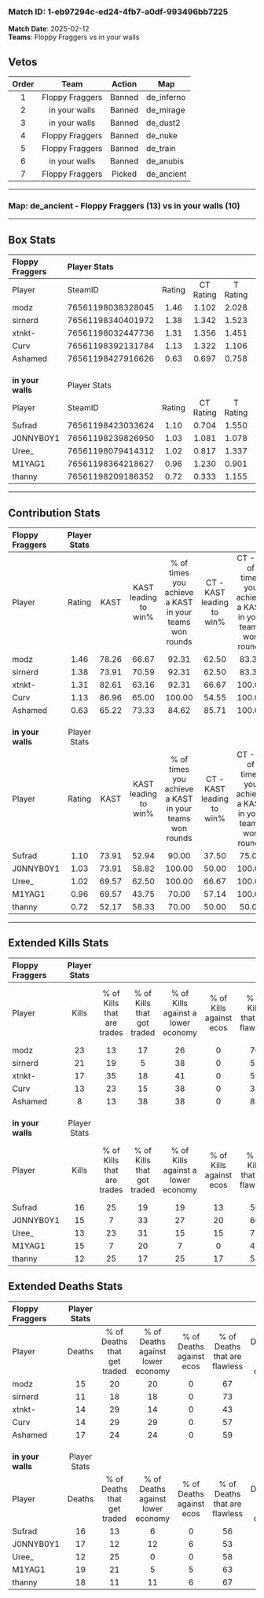 ### Match ID: 1-eb97294c-ed24-4fb7-a0df-993496bb7225  
**Match Date**: 2025-02-12  
**Teams**: Floppy Fraggers vs in your walls  

## Vetos  

| Order | Team | Action | Map |
| :---: | :--: | :----: | --- |
| 1 | Floppy Fraggers | Banned | de_inferno |
| 2 | in your walls | Banned | de_mirage |
| 3 | in your walls | Banned | de_dust2 |
| 4 | Floppy Fraggers | Banned | de_nuke |
| 5 | Floppy Fraggers | Banned | de_train |
| 6 | in your walls | Banned | de_anubis |
| 7 | Floppy Fraggers | Picked | de_ancient |

---  

### **Map**: de_ancient - Floppy Fraggers (13) vs in your walls (10)  
---  

## Box Stats  

| **Floppy Fraggers** | Player Stats      |        |           |          |       |      |       |         |        |      |     |
| :- | :- | :-: | :-: | :-: | :-: | :-: | :-: | :-: | :-: | :-: | :-: |
| Player              | SteamID           | Rating | CT Rating | T Rating | KAST  | ADR  | Kills | Assists | Deaths | K/D  | HS% |
| modz                | 76561198038328045 |  1.46  |   1.102   |  2.028   | 78.26 | 94.4 |  23   |    3    |   15   | 1.53 |  4  |
| sirnerd             | 76561198340401972 |  1.38  |   1.342   |  1.523   | 73.91 | 72.5 |  21   |    3    |   11   | 1.91 | 47  |
| xtnkt-              | 76561198032447736 |  1.31  |   1.356   |  1.451   | 82.61 | 92.2 |  17   |    8    |   14   | 1.21 | 41  |
| Curv                | 76561198392131784 |  1.13  |   1.322   |  1.106   | 86.96 | 73.4 |  13   |    7    |   14   | 0.93 | 46  |
| Ashamed             | 76561198427916626 |  0.63  |   0.697   |  0.758   | 65.22 | 49.3 |   8   |    7    |   17   | 0.47 | 37  |
|                     |                   |        |           |          |       |      |       |         |        |      |     |
|                     |                   |        |           |          |       |      |       |         |        |      |     |
|                     |                   |        |           |          |       |      |       |         |        |      |     |
| **in your walls**   | Player Stats      |        |           |          |       |      |       |         |        |      |     |
| Player              | SteamID           | Rating | CT Rating | T Rating | KAST  | ADR  | Kills | Assists | Deaths | K/D  | HS% |
| Sufrad              | 76561198423033624 |  1.10  |   0.704   |  1.550   | 73.91 | 79.5 |  16   |    3    |   16   | 1.00 | 75  |
| J0NNYB0Y1           | 76561198239826950 |  1.03  |   1.081   |  1.078   | 73.91 | 75.1 |  15   |    5    |   17   | 0.88 | 46  |
| Uree_               | 76561198079414312 |  1.02  |   0.817   |  1.337   | 69.57 | 69.4 |  13   |    4    |   12   | 1.08 | 76  |
| M1YAG1              | 76561198364218627 |  0.96  |   1.230   |  0.901   | 69.57 | 76.7 |  15   |    5    |   19   | 0.79 | 73  |
| thanny              | 76561198209186352 |  0.72  |   0.333   |  1.155   | 52.17 | 70.7 |  12   |    3    |   18   | 0.67 | 33  |
---  

## Contribution Stats  

| **Floppy Fraggers** | Player Stats |       |                      |                                                        |                           |                                                             |                          |                                                            |
| :- | :-: | :-: | :-: | :-: | :-: | :-: | :-: | :-: |
| Player              |    Rating    | KAST  | KAST leading to win% | % of times you achieve a KAST in your teams won rounds | CT - KAST leading to win% | CT - % of times you achieve a KAST in your teams won rounds | T - KAST leading to win% | T - % of times you achieve a KAST in your teams won rounds |
| modz                |     1.46     | 78.26 |        66.67         |                         92.31                          |           62.50           |                            83.33                            |          70.00           |                           100.00                           |
| sirnerd             |     1.38     | 73.91 |        70.59         |                         92.31                          |           62.50           |                            83.33                            |          77.78           |                           100.00                           |
| xtnkt-              |     1.31     | 82.61 |        63.16         |                         92.31                          |           66.67           |                           100.00                            |          60.00           |                           85.71                            |
| Curv                |     1.13     | 86.96 |        65.00         |                         100.00                         |           54.55           |                           100.00                            |          77.78           |                           100.00                           |
| Ashamed             |     0.63     | 65.22 |        73.33         |                         84.62                          |           85.71           |                           100.00                            |          62.50           |                           71.43                            |
|                     |              |       |                      |                                                        |                           |                                                             |                          |                                                            |
|                     |              |       |                      |                                                        |                           |                                                             |                          |                                                            |
|                     |              |       |                      |                                                        |                           |                                                             |                          |                                                            |
| **in your walls**   | Player Stats |       |                      |                                                        |                           |                                                             |                          |                                                            |
| Player              |    Rating    | KAST  | KAST leading to win% | % of times you achieve a KAST in your teams won rounds | CT - KAST leading to win% | CT - % of times you achieve a KAST in your teams won rounds | T - KAST leading to win% | T - % of times you achieve a KAST in your teams won rounds |
| Sufrad              |     1.10     | 73.91 |        52.94         |                         90.00                          |           37.50           |                            75.00                            |          66.67           |                           100.00                           |
| J0NNYB0Y1           |     1.03     | 73.91 |        58.82         |                         100.00                         |           50.00           |                           100.00                            |          66.67           |                           100.00                           |
| Uree_               |     1.02     | 69.57 |        62.50         |                         100.00                         |           66.67           |                           100.00                            |          60.00           |                           100.00                           |
| M1YAG1              |     0.96     | 69.57 |        43.75         |                         70.00                          |           57.14           |                           100.00                            |          33.33           |                           50.00                            |
| thanny              |     0.72     | 52.17 |        58.33         |                         70.00                          |           50.00           |                            50.00                            |          62.50           |                           83.33                            |
---  

## Extended Kills Stats  

| **Floppy Fraggers** | Player Stats |                            |                            |                                    |                         |                              |                                 |                                       |                    |           |
| :- | :-: | :-: | :-: | :-: | :-: | :-: | :-: | :-: | :-: | :-: |
| Player              |    Kills     | % of Kills that are trades | % of Kills that got traded | % of Kills against a lower economy | % of Kills against ecos | % of Kills that are flawless | % of Kills that are close duels | % of Kills that are assisted by flash | Pistol Round Kills | AWP Kills |
| modz                |      23      |             13             |             17             |                 26                 |            0            |              70              |                9                |                   0                   |         1          |    12     |
| sirnerd             |      21      |             19             |             5              |                 38                 |            0            |              52              |               19                |                   0                   |         2          |     0     |
| xtnkt-              |      17      |             35             |             18             |                 41                 |            0            |              59              |               12                |                  12                   |         1          |     0     |
| Curv                |      13      |             23             |             15             |                 38                 |            0            |              38              |               23                |                   0                   |         3          |     1     |
| Ashamed             |      8       |             13             |             38             |                 38                 |            0            |              88              |               13                |                   0                   |         0          |     0     |
|                     |              |                            |                            |                                    |                         |                              |                                 |                                       |                    |           |
|                     |              |                            |                            |                                    |                         |                              |                                 |                                       |                    |           |
|                     |              |                            |                            |                                    |                         |                              |                                 |                                       |                    |           |
| **in your walls**   | Player Stats |                            |                            |                                    |                         |                              |                                 |                                       |                    |           |
| Player              |    Kills     | % of Kills that are trades | % of Kills that got traded | % of Kills against a lower economy | % of Kills against ecos | % of Kills that are flawless | % of Kills that are close duels | % of Kills that are assisted by flash | Pistol Round Kills | AWP Kills |
| Sufrad              |      16      |             25             |             19             |                 19                 |           13            |              56              |               13                |                   6                   |         2          |     0     |
| J0NNYB0Y1           |      15      |             7              |             33             |                 27                 |           20            |              60              |                0                |                   0                   |         2          |     0     |
| Uree_               |      13      |             23             |             31             |                 15                 |           15            |              77              |                0                |                   0                   |         3          |     0     |
| M1YAG1              |      15      |             7              |             20             |                 7                  |            0            |              47              |               13                |                   0                   |         3          |     1     |
| thanny              |      12      |             25             |             17             |                 25                 |           17            |              58              |                8                |                  17                   |         0          |     5     |
## Extended Deaths Stats  

| **Floppy Fraggers** | Player Stats |                             |                                   |                          |                               |                            |                           |               |
| :- | :-: | :-: | :-: | :-: | :-: | :-: | :-: | :-: |
| Player              |    Deaths    | % of Deaths that get traded | % of Deaths against lower economy | % of Deaths against ecos | % of Deaths that are flawless | % of Deaths that are close | % of Deaths while blinded | Deaths to AWP |
| modz                |      15      |             20              |                20                 |            0             |              67               |             7              |             7             |       1       |
| sirnerd             |      11      |             18              |                18                 |            0             |              73               |             9              |             0             |       0       |
| xtnkt-              |      14      |             29              |                14                 |            0             |              43               |             7              |            14             |       3       |
| Curv                |      14      |             29              |                29                 |            0             |              57               |             14             |             0             |       1       |
| Ashamed             |      17      |             24              |                24                 |            0             |              59               |             0              |             0             |       1       |
|                     |              |                             |                                   |                          |                               |                            |                           |               |
|                     |              |                             |                                   |                          |                               |                            |                           |               |
|                     |              |                             |                                   |                          |                               |                            |                           |               |
| **in your walls**   | Player Stats |                             |                                   |                          |                               |                            |                           |               |
| Player              |    Deaths    | % of Deaths that get traded | % of Deaths against lower economy | % of Deaths against ecos | % of Deaths that are flawless | % of Deaths that are close | % of Deaths while blinded | Deaths to AWP |
| Sufrad              |      16      |             13              |                 6                 |            0             |              56               |             19             |             0             |       1       |
| J0NNYB0Y1           |      17      |             12              |                12                 |            6             |              53               |             18             |             6             |       2       |
| Uree_               |      12      |             25              |                 0                 |            0             |              58               |             8              |             8             |       2       |
| M1YAG1              |      19      |             21              |                 5                 |            5             |              63               |             11             |             0             |       3       |
| thanny              |      18      |             11              |                11                 |            6             |              67               |             17             |             0             |       5       |
